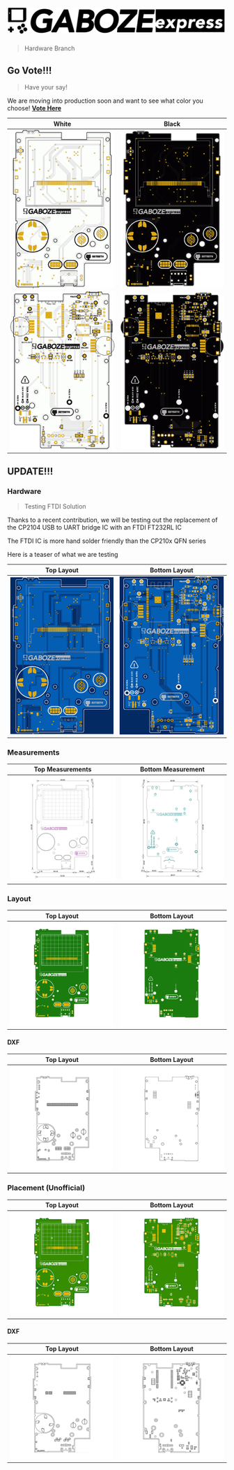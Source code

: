 # ![Gaboze Express](Assets/GabozeExpress.png)
> Hardware Branch

## Go Vote!!!
> Have your say!

We are moving into production soon and want to see what color you choose!
**[Vote Here](https://forms.gle/fLzieRAKF758Bge16)**

| White | Black |
| ------------------ | ---------------- |
| ![White Top](Assets/white-top.png) | ![Black Top](Assets/black-top.png) |
| ![White Bottom](Assets/white-bottom.png) | ![Black Bottom](Assets/black-bottom.png) |

## UPDATE!!!

### Hardware
> Testing FTDI Solution

Thanks to a recent contribution, we will be testing out the replacement of the CP2104 USB to UART bridge IC with an FTDI FT232RL IC

The FTDI IC is more hand solder friendly than the CP210x QFN series

Here is a teaser of what we are testing

| Top Layout | Bottom Layout |
| ------------------ | ---------------- |
| ![Gaboze Express](Assets/GabozeExpressFTDITop.png) | ![Gaboze Express](Assets/GabozeExpressFTDIBottom.png) |

### Measurements

| Top Measurements | Bottom Measurement |
| ------------------ | ---------------- |
| ![Gaboze Express](Assets/MeasurementsTop.png) | ![Gaboze Express](Assets/MeasurementsBottom.png) |

### Layout

| Top Layout | Bottom Layout |
| ------------------ | ---------------- |
| ![Gaboze Express](Assets/LayoutTop.png) | ![Gaboze Express](Assets/LayoutBottom.png) |

#### DXF

| Top Layout | Bottom Layout |
| ------------------ | ---------------- |
| ![Gaboze Express](Assets/DxfLayoutTop.png) | ![Gaboze Express](Assets/DxfLayoutBottom.png) |

### Placement (Unofficial)

| Top Layout | Bottom Layout |
| ------------------ | ---------------- |
| ![Gaboze Express](Assets/PlacementTop.png) | ![Gaboze Express](Assets/PlacementBottom.png) |

#### DXF

| Top Layout | Bottom Layout |
| ------------------ | ---------------- |
| ![Gaboze Express](Assets/DxfPlacementTop.png) | ![Gaboze Express](Assets/DxfPlacementBottom.png) |



